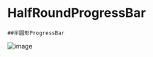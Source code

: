 # HalfRoundProgressBar

	##半圆形ProgressBar
![image](https://raw.githubusercontent.com/DywaneQ/HalfRoundProgressBar/master/screenshot/Screenshot_arcprogressbar.png)
